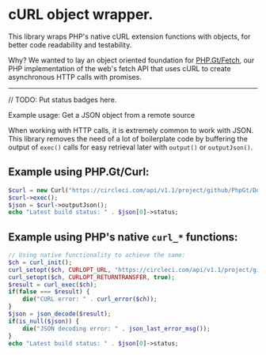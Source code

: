 cURL object wrapper.
====================

This library wraps PHP's native cURL extension functions with objects, for better code readability and testability.

Why? We wanted to lay an object oriented foundation for [PHP.Gt/Fetch](https://php.gt/fetch), our PHP implementation of the web's fetch API that uses cURL to create asynchronous HTTP calls with promises.

***

// TODO: Put status badges here.

Example usage: Get a JSON object from a remote source

When working with HTTP calls, it is extremely common to work with JSON. This library removes the need of a lot of boilerplate code by buffering the output of `exec()` calls for easy retrieval later with `output()` or `outputJson()`.

Example using PHP.Gt/Curl:
--------------------------

```php
$curl = new Curl("https://circleci.com/api/v1.1/project/github/PhpGt/Dom");
$curl->exec();
$json = $curl->outputJson();
echo "Latest build status: " . $json[0]->status;
```

Example using PHP's native `curl_*` functions:
----------------------------------------------

```php
// Using native functionality to achieve the same:
$ch = curl_init();
curl_setopt($ch, CURLOPT_URL, "https://circleci.com/api/v1.1/project/github/PhpGt/Dom");
curl_setopt($ch, CURLOPT_RETURNTRANSFER, true);
$result = curl_exec($ch);
if(false === $result) {
	die("CURL error: " . curl_error($ch));
}
$json = json_decode($result);
if(is_null($json)) {
	die("JSON decoding error: " . json_last_error_msg());
}
echo "Latest build status: " . $json[0]->status;
``` 
